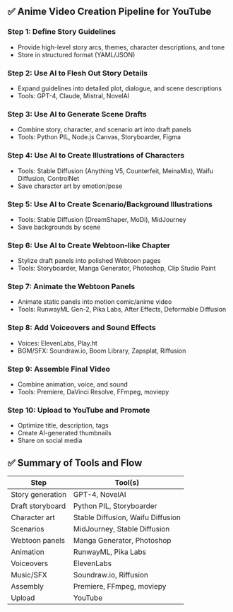 ## ✅ Anime Video Creation Pipeline for YouTube

### Step 1: Define Story Guidelines
- Provide high-level story arcs, themes, character descriptions, and tone
- Store in structured format (YAML/JSON)

### Step 2: Use AI to Flesh Out Story Details
- Expand guidelines into detailed plot, dialogue, and scene descriptions
- Tools: GPT-4, Claude, Mistral, NovelAI

### Step 3: Use AI to Generate Scene Drafts
- Combine story, character, and scenario art into draft panels
- Tools: Python PIL, Node.js Canvas, Storyboarder, Figma

### Step 4: Use AI to Create Illustrations of Characters
- Tools: Stable Diffusion (Anything V5, Counterfeit, MeinaMix), Waifu Diffusion, ControlNet
- Save character art by emotion/pose

### Step 5: Use AI to Create Scenario/Background Illustrations
- Tools: Stable Diffusion (DreamShaper, MoDi), MidJourney
- Save backgrounds by scene

### Step 6: Use AI to Create Webtoon-like Chapter
- Stylize draft panels into polished Webtoon pages
- Tools: Storyboarder, Manga Generator, Photoshop, Clip Studio Paint

### Step 7: Animate the Webtoon Panels
- Animate static panels into motion comic/anime video
- Tools: RunwayML Gen-2, Pika Labs, After Effects, Deformable Diffusion

### Step 8: Add Voiceovers and Sound Effects
- Voices: ElevenLabs, Play.ht
- BGM/SFX: Soundraw.io, Boom Library, Zapsplat, Riffusion

### Step 9: Assemble Final Video
- Combine animation, voice, and sound
- Tools: Premiere, DaVinci Resolve, FFmpeg, moviepy

### Step 10: Upload to YouTube and Promote
- Optimize title, description, tags
- Create AI-generated thumbnails
- Share on social media

## ✅ Summary of Tools and Flow
| Step                | Tool(s)                                 |
|---------------------|-----------------------------------------|
| Story generation    | GPT-4, NovelAI                          |
| Draft storyboard    | Python PIL, Storyboarder                |
| Character art       | Stable Diffusion, Waifu Diffusion       |
| Scenarios           | MidJourney, Stable Diffusion            |
| Webtoon panels      | Manga Generator, Photoshop              |
| Animation           | RunwayML, Pika Labs                     |
| Voiceovers          | ElevenLabs                              |
| Music/SFX           | Soundraw.io, Riffusion                  |
| Assembly            | Premiere, FFmpeg, moviepy               |
| Upload              | YouTube                                 |
